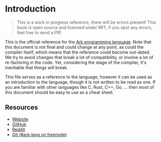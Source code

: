 # Introduction

> This is a work in progress reference, there will be errors present! This book
> is open source and licensed under MIT; if you spot any errors, feel free to 
> send a PR!

This is the official reference for the [Ark programming language](github.com/ark-lang/ark). Note that this
document is not final and could change at any point, as could the compiler
itself, which means that the reference could become out-dated. We try
to avoid changes that break a lot of compatibility, or involve a lot of
re-factoring in the code. Yet, considering the
stage of the compiler, it's inevitable that things will break.

This file serves as a reference to the language, however it can be used as
an introduction to the language, though it is not written to be read as one. If
you are familiar with other languages like C, Rust, C++, Go, ... then most of
this document should be easy to use as a cheat sheet. 

## Resources
* [Website](https://ark-lang.org)
* [GitHub](https://github.com/ark-lang)
* [Reddit](http://reddit.com/r/ark_lang)
* [Git (#ark-lang on freenode)](https://webchat.freenode.net/?channels=%23ark-lang)